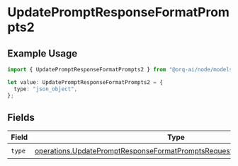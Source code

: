 # UpdatePromptResponseFormatPrompts2

## Example Usage

```typescript
import { UpdatePromptResponseFormatPrompts2 } from "@orq-ai/node/models/operations";

let value: UpdatePromptResponseFormatPrompts2 = {
  type: "json_object",
};
```

## Fields

| Field                                                                                                                                                                | Type                                                                                                                                                                 | Required                                                                                                                                                             | Description                                                                                                                                                          |
| -------------------------------------------------------------------------------------------------------------------------------------------------------------------- | -------------------------------------------------------------------------------------------------------------------------------------------------------------------- | -------------------------------------------------------------------------------------------------------------------------------------------------------------------- | -------------------------------------------------------------------------------------------------------------------------------------------------------------------- |
| `type`                                                                                                                                                               | [operations.UpdatePromptResponseFormatPromptsRequestRequestBodyPromptType](../../models/operations/updatepromptresponseformatpromptsrequestrequestbodyprompttype.md) | :heavy_check_mark:                                                                                                                                                   | N/A                                                                                                                                                                  |